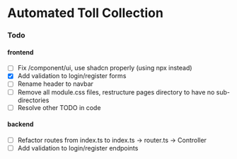 # Automated Toll Collection

### Todo

#### frontend

- [ ] Fix /component/ui, use shadcn properly (using npx instead)
- [x] Add validation to login/register forms
- [ ] Rename header to navbar
- [ ] Remove all module.css files, restructure pages directory to have no sub-directories
- [ ] Resolve other TODO in code

#### backend

- [ ] Refactor routes from index.ts to index.ts -> router.ts -> Controller
- [ ] Add validation to login/register endpoints
